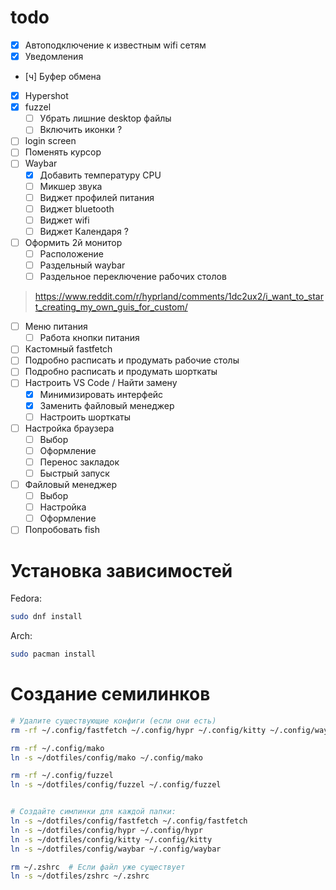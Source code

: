 # todo
- [x] Автоподключение к известным wifi сетям
- [x] Уведомления
- [ч] Буфер обмена
- [x] Hypershot
- [x] fuzzel
	- [ ] Убрать лишние desktop файлы
	- [ ] Включить иконки ?
- [ ] login screen
- [ ] Поменять курсор
- [ ] Waybar
	- [x] Добавить температуру CPU
	- [ ] Микшер звука
	- [ ] Виджет профилей питания
	- [ ] Виджет bluetooth
	- [ ] Виджет wifi 
	- [ ] Виджет Календаря ?
- [ ] Оформить 2й монитор
	- [ ] Расположение
	- [ ] Раздельный waybar
	- [ ] Раздельное переключение рабочих столов

>https://www.reddit.com/r/hyprland/comments/1dc2ux2/i_want_to_start_creating_my_own_guis_for_custom/
- [ ] Меню питания
	- [ ] Работа кнопки питания
- [ ] Кастомный fastfetch
- [ ] Подробно расписать и продумать рабочие столы
- [ ] Подробно расписать и продумать шорткаты
- [ ] Настроить VS Code / Найти замену
	- [x] Минимизировать интерфейс
	- [x] Заменить файловый менеджер
	- [ ] Настроить шорткаты
- [ ] Настройка браузера
	- [ ] Выбор
	- [ ] Оформление
	- [ ] Перенос закладок
	- [ ] Быстрый запуск
- [ ] Файловый менеджер
	- [ ] Выбор 
	- [ ] Настройка
	- [ ] Оформление
- [ ] Попробовать fish

# Установка зависимостей
Fedora:
```bash
sudo dnf install 
```
Arch:
```bash
sudo pacman install 
```

# Создание семилинков
```bash
# Удалите существующие конфиги (если они есть)
rm -rf ~/.config/fastfetch ~/.config/hypr ~/.config/kitty ~/.config/waybar

rm -rf ~/.config/mako
ln -s ~/dotfiles/config/mako ~/.config/mako

rm -rf ~/.config/fuzzel
ln -s ~/dotfiles/config/fuzzel ~/.config/fuzzel


# Создайте симлинки для каждой папки:
ln -s ~/dotfiles/config/fastfetch ~/.config/fastfetch
ln -s ~/dotfiles/config/hypr ~/.config/hypr
ln -s ~/dotfiles/config/kitty ~/.config/kitty
ln -s ~/dotfiles/config/waybar ~/.config/waybar

rm ~/.zshrc  # Если файл уже существует
ln -s ~/dotfiles/zshrc ~/.zshrc
```

